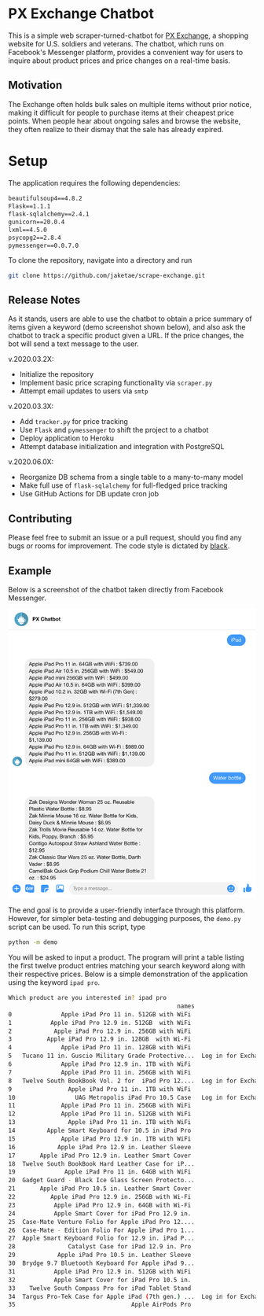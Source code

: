 # PX Exchange Chatbot

This is a simple web scraper-turned-chatbot for [PX Exchange](http://www.shopmyexchange.com), a shopping website for U.S. soldiers and veterans. The chatbot, which runs on Facebook's Messenger platform, provides a convenient way for users to inquire about product prices and price changes on a real-time basis.

## Motivation

The Exchange often holds bulk sales on multiple items without prior notice, making it difficult for people to purchase items at their cheapest price points. When people hear about ongoing sales and browse the website, they often realize to their dismay that the sale has already expired. 

# Setup

The application requires the following dependencies:

```
beautifulsoup4==4.8.2
Flask==1.1.1
flask-sqlalchemy==2.4.1
gunicorn==20.0.4
lxml==4.5.0
psycopg2==2.8.4
pymessenger==0.0.7.0
```

To clone the repository, navigate into a directory and run

```bash
git clone https://github.com/jaketae/scrape-exchange.git
```

## Release Notes

As it stands, users are able to use the chatbot to obtain a price summary of items given a keyword (demo screenshot shown below), and also ask the chatbot to track a specific product given a URL. If the price changes, the bot will send a text message to the user.


v.2020.03.2X:
* Initialize the repository
* Implement basic price scraping functionality via `scraper.py`
* Attempt email updates to users via `smtp`

v.2020.03.3X:
* Add `tracker.py` for price tracking
* Use `Flask` and `pymessenger` to shift the project to a chatbot
* Deploy application to Heroku 
* Attempt database initialization and integration with PostgreSQL

v.2020.06.0X:
* Reorganize DB schema from a single table to a many-to-many model
* Make full use of `flask-sqlalchemy` for full-fledged price tracking
* Use GitHub Actions for DB update cron job


## Contributing

Please feel free to submit an issue or a pull request, should you find any bugs or rooms for improvement. The code style is dictated by [black](https://pypi.org/project/black/#installation-and-usage). 


## Example

Below is a screenshot of the chatbot taken directly from Facebook Messenger. 

![ScreenShot](/images/screenshot.png)

The end goal is to provide a user-friendly interface through this platform. However, for simpler beta-testing and debugging purposes, the `demo.py` script can be used. To run this script, type

```bash
python -m demo
```

You will be asked to input a product. The program will print a table listing the first twelve product entries matching your search keyword along with their respective prices. Below is a simple demonstration of the application using the keyword `ipad pro`. 

```bash
Which product are you interested in? ipad pro
                                                names                       prices
0              Apple iPad Pro 11 in. 512GB with WiFi                   Coming Soon
1           Apple iPad Pro 12.9 in. 512GB  with WiFi                   Coming Soon
2            Apple iPad Pro 12.9 in. 256GB with WiFi                   Coming Soon
3          Apple iPad Pro 12.9 in. 128GB  with Wi-Fi                   Coming Soon
4              Apple iPad Pro 11 in. 128GB with WiFi                   Coming Soon
5   Tucano 11 in. Guscio Military Grade Protective...  Log in for Exchange pricing
6              Apple iPad Pro 12.9 in. 1TB with WiFi                   Coming Soon
7              Apple iPad Pro 11 in. 256GB with WiFi                   Coming Soon
8   Twelve South BookBook Vol. 2 for  iPad Pro 12....  Log in for Exchange pricing
9                Apple iPad Pro 11 in. 1TB with WiFi                   Coming Soon
10                 UAG Metropolis iPad Pro 10.5 Case   Log in for Exchange pricing
11             Apple iPad Pro 11 in. 256GB with WiFi                       $938.00
12             Apple iPad Pro 11 in. 512GB with WiFi                     $1,139.00
13               Apple iPad Pro 11 in. 1TB with WiFi                     $1,349.00
14         Apple Smart Keyboard for 10.5 in iPad Pro                       $158.00
15             Apple iPad Pro 12.9 in. 1TB with WiFi                     $1,549.00
16            Apple iPad Pro 12.9 in. Leather Sleeve                       $148.00
17       Apple iPad Pro 12.9 in. Leather Smart Cover                        $78.00
18  Twelve South BookBook Hard Leather Case for iP...                       $69.95
19              Apple iPad Pro 11 in. 64GB with WiFi                       $739.00
20  Gadget Guard - Black Ice Glass Screen Protecto...                       $38.95
21       Apple iPad Pro 10.5 in. Leather Smart Cover                        $68.00
22          Apple iPad Pro 12.9 in. 256GB with Wi-Fi                     $1,139.00
23           Apple iPad Pro 12.9 in. 64GB with Wi-Fi                       $989.00
24           Apple Smart Cover for iPad Pro 12.9 in.                        $58.00
25  Case-Mate Venture Folio for Apple iPad Pro 12....                       $42.95
26  Case-Mate - Edition Folio For Apple iPad Pro 1...                       $42.95
27  Apple Smart Keyboard Folio for 12.9 in. iPad P...                      $198.00
28               Catalyst Case for iPad 12.9 in. Pro                       $110.00
29            Apple iPad Pro 10.5 in. Leather Sleeve                       $128.00
30  Brydge 9.7 Bluetooth Keyboard For Apple iPad 9...                       $99.99
31           Apple iPad Pro 12.9 in. 512GB with WiFi                     $1,339.00
32           Apple Smart Cover for iPad Pro 10.5 in.                        $48.00
33    Twelve South Compass Pro for iPad Tablet Stand                        $55.00
34  Targus Pro-Tek Case for Apple iPad (7th gen.) ...  Log in for Exchange pricing
35                                 Apple AirPods Pro                       $248.00
```
